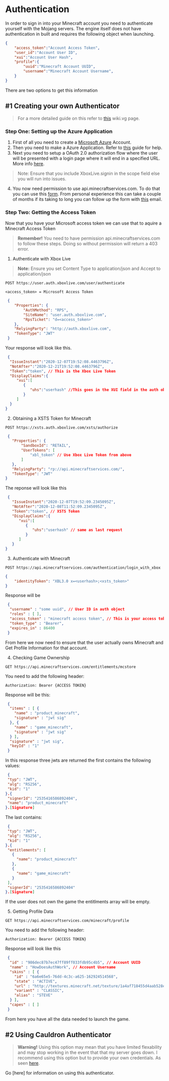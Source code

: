 # Authentication

In order to sign in into your Minecraft account you need to authenticate yourself with the Mojang servers. The engine itself does not have authentication in built and requires the following object when launching.

```json
{
    "access_token":"Account Access Token",
    "user_id":"Account User ID",
    "xui":"Account User Hash",
    "profile":{
        "uuid":"Minecraft Account UUID",
        "username":"Minecraft Account Username",
    }
}
```
There are two options to get this information

## #1 Creating your own Authenticator

> For a more detailed guide on this refer to [this](https://wiki.vg/Microsoft_Authentication_Scheme) wiki.vg page.

### Step One: Setting up the Azure Application

1. First of all you need to create a [Microsoft Azure](https://azure.microsoft.com/en-gb) Account.
2. Then you need to make a Azure Application. Refer to [this](https://docs.microsoft.com/en-us/azure/active-directory/develop/quickstart-register-app) guide for help.
3. Next you need to setup a OAuth 2.0 authorization flow where the user will be presented with a login page where it will end in a specified URL. More info [here](https://learn.microsoft.com/en-us/entra/identity-platform/v2-oauth2-auth-code-flow).
> Note: Ensure that you include XboxLive.signin in the scope field else you will run into issues.

4. You now need permission to use api.minecraftservices.com. To do that you can use this [form](https://aka.ms/mce-reviewappid). From personal experience this can take a couple of months if its taking to long you can follow up the form with [this](enforce@minecraft.net) email.

### Step Two: Getting the Access Token

Now that you have your Microsoft access token we can use that to aquire a Minecraft Access Token

> **Remember!** You need to have permission api.minecraftservices.com to follow these steps. Doing so without permission will return a 403 error.

1. Authenticate with Xbox Live 
> **Note:** Ensure you set Content Type to application/json and Accept to application/json
```
POST https://user.auth.xboxlive.com/user/authenticate
```
```
<access_token> = Microsoft Access Token 
```
```json
 {
    "Properties": {
        "AuthMethod": "RPS",
        "SiteName": "user.auth.xboxlive.com",
        "RpsTicket": "d=<access_token>"
    },
    "RelyingParty": "http://auth.xboxlive.com",
    "TokenType": "JWT"
 }
 ```

 Your response will look like this.

 ```json
  {
   "IssueInstant":"2020-12-07T19:52:08.4463796Z",
   "NotAfter":"2020-12-21T19:52:08.4463796Z",
   "Token":"token", // This is the Xbox Live Token
   "DisplayClaims":{
      "xui":[
         {
            "uhs":"userhash" //This goes in the XUI field in the auth object
         }
      ]
   }
 }
 ```

 2. Obtaining a XSTS Token for Minecraft

 ```
 POST https://xsts.auth.xboxlive.com/xsts/authorize
 ```
 ```json
  {
    "Properties": {
        "SandboxId": "RETAIL",
        "UserTokens": [
            "xbl_token" // Use Xbox Live Token from above
        ]
    },
    "RelyingParty": "rp://api.minecraftservices.com/",
    "TokenType": "JWT"
 }
 ```

The reponse will look like this

```json
 {
   "IssueInstant":"2020-12-07T19:52:09.2345095Z",
   "NotAfter":"2020-12-08T11:52:09.2345095Z",
   "Token":"token", // XSTS Token
   "DisplayClaims":{
      "xui":[
         {
            "uhs":"userhash" // same as last request
         }
      ]
   }
}
```

3. Authenticate with Minecraft
```
POST https://api.minecraftservices.com/authentication/login_with_xbox
```

```json
{
    "identityToken": "XBL3.0 x=<userhash>;<xsts_token>"
}
```

Response will be
```json
 {
  "username" : "some uuid", // User ID in auth object
  "roles" : [ ],
  "access_token" : "minecraft access token", // This is your access token for Minecraft
  "token_type" : "Bearer",
  "expires_in" : 86400
 }
 ```

From here we now need to ensure that the user actually owns Minecraft and Get Profile Information for that account.

4. Checking Game Ownership
```
GET https://api.minecraftservices.com/entitlements/mcstore
```

You need to add the following header:
```
Authorization: Bearer {ACCESS TOKEN}
```

Response will be this:

```json
 {
  "items" : [ {
    "name" : "product_minecraft",
    "signature" : "jwt sig"
  }, {
    "name" : "game_minecraft",
    "signature" : "jwt sig"
  } ],
  "signature" : "jwt sig",
  "keyId" : "1"
 }
 ```

 In this response three jwts are returned the first contains the following values:

 ``` json
  {
  "typ": "JWT",
  "alg": "RS256",
  "kid": "1"
 }.{
  "signerId": "2535416586892404",
  "name": "product_minecraft"
 }.[Signature]
 ```

 The last contains:

 ```json
  {
  "typ": "JWT",
  "alg": "RS256",
  "kid": "1"
 }.{
  "entitlements": [
    {
      "name": "product_minecraft"
    },
    {
      "name": "game_minecraft"
    }
  ],
  "signerId": "2535416586892404"
 }.[Signature]
 ```

 If the user does not own the game the entitlments array will be empty.

5. Getting Profile Data

```
GET https://api.minecraftservices.com/minecraft/profile
```
You need to add the following header:
```
Authorization: Bearer {ACCESS TOKEN}
```

Response will look like this
``` json
 {
  "id" : "986dec87b7ec47ff89ff033fdb95c4b5", // Account UUID
  "name" : "HowDoesAuthWork", // Account Username
  "skins" : [ {
    "id" : "6a6e65e5-76dd-4c3c-a625-162924514568",
    "state" : "ACTIVE",
    "url" : "http://textures.minecraft.net/texture/1a4af718455d4aab528e7a61f86fa25e6a369d1768dcb13f7df319a713eb810b",
    "variant" : "CLASSIC",
    "alias" : "STEVE"
  } ],
  "capes" : [ ]
 }
 ```

 From here you have all the data needed to launch the game.


## #2 Using Cauldron Authenticator

> **Warning!** 
Using this option may mean that you have limited flexability and may stop working in the event that that my server goes down. I recommend using this option but to provide your own credentials. As seen [here](#step-one-setting-up-the-azure-application).

Go [here] for information on using this authenticator.